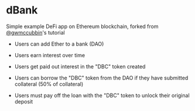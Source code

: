 # dBank
Simple example DeFi app on Ethereum blockchain, forked from [@gwmccubbin](https://github.com/gwmccubbin)'s tutorial

- Users can add Ether to a bank (DAO)

- Users earn interest over time

- Users get paid out interest in the "DBC" token created

- Users can borrow the "DBC" token from the DAO if they have submitted collateral (50% of collateral)

- Users must pay off the loan with the "DBC" token to unlock their original deposit
